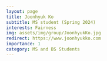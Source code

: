```yaml
---
layout: page
title: Joonhyuk Ko
subtitle: MS student (Spring 2024)
interests: Fairness
img: assets/img/group/JoonhyukKo.jpg
redirect: https://www.joonhyukko.com
importance: 1
category: MS and BS Students
---
```

